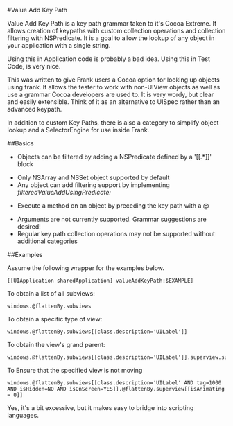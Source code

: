 #Value Add Key Path


Value Add Key Path is a key path grammar taken to it's Cocoa Extreme.   It 
allows creation of keypaths with custom collection operations and collection 
filtering with NSPredicate.  It is a goal to allow the lookup of any object
in your application with a single string.

  Using this in Application code is probably a bad idea.
  Using this in Test Code, is very nice.

This was written to give Frank users a Cocoa option for looking up objects
using frank.  It allows the tester to work with non-UIView objects as well as use 
a grammar Cocoa developers are used to.  It is very wordy, but clear and easily 
extensible.  Think of it as an alternative to UISpec rather than an advanced keypath.

In addition to custom Key Paths, there is also a category to simplify object 
lookup and a SelectorEngine for use inside Frank. 

##Basics

* Objects can be filtered by adding a NSPredicate defined by a '[[.*]]' block
 - Only NSArray and NSSet object supported by default
 - Any object can add filtering support by implementing _filteredValueAddUsingPredicate:_
* Execute a method on an object by preceding the key path with a @
 - Arguments are not currently supported.   Grammar suggestions are desired!
 - Regular key path collection operations may not be supported without additional categories


##Examples


Assume the following wrapper for the examples below.

    [[UIApplication sharedApplication] valueAddKeyPath:$EXAMPLE]

To obtain a list of all subviews:

    windows.@flattenBy.subviews

To obtain a specific type of view:

    windows.@flattenBy.subviews[[class.description='UILabel']]

To obtain the view's grand parent:

    windows.@flattenBy.subviews[[class.description='UILabel']].superview.superview

To Ensure that the specified view is not moving

    windows.@flattenBy.subviews[[class.description='UILabel' AND tag=1000 AND isHidden=NO AND isOnScreen=YES]].@flattenBy.superview[[isAnimating = 0]]


Yes, it's a bit excessive, but it makes easy to bridge into scripting languages.
